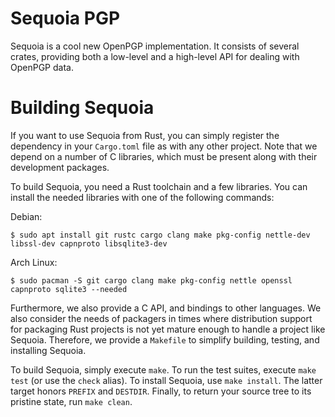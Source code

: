 Sequoia PGP
===========

Sequoia is a cool new OpenPGP implementation.  It consists of several
crates, providing both a low-level and a high-level API for dealing
with OpenPGP data.

Building Sequoia
================

If you want to use Sequoia from Rust, you can simply register the
dependency in your `Cargo.toml` file as with any other project.  Note
that we depend on a number of C libraries, which must be present along
with their development packages.

To build Sequoia, you need a Rust toolchain and a few libraries. You can install
the needed libraries with one of the following commands:

Debian:

    $ sudo apt install git rustc cargo clang make pkg-config nettle-dev libssl-dev capnproto libsqlite3-dev

Arch Linux:

    $ sudo pacman -S git cargo clang make pkg-config nettle openssl capnproto sqlite3 --needed

Furthermore, we also provide a C API, and bindings to other languages.
We also consider the needs of packagers in times where distribution
support for packaging Rust projects is not yet mature enough to handle
a project like Sequoia.  Therefore, we provide a `Makefile` to
simplify building, testing, and installing Sequoia.

To build Sequoia, simply execute `make`.  To run the test suites,
execute `make test` (or use the `check` alias).  To install Sequoia,
use `make install`.  The latter target honors `PREFIX` and `DESTDIR`.
Finally, to return your source tree to its pristine state, run `make
clean`.

